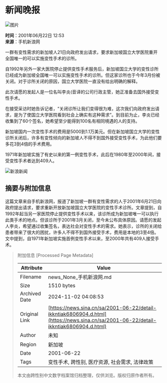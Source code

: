 # 新闻晚报

![图片](//n.sinaimg.cn/sinacn11/358/w179h179/20180318/0173-fyshfur1459027.jpg)

**时间**：2001年06月22日 12:53  
**来源**：手机新浪网

一群有变性需求的新加坡人21日向政府发出请求，要求新加坡国立大学医院重开全国唯一的可以实施变性手术的诊所。

自1992年另外一家大医院停止提供变性手术服务后，新加坡国立大学的变性诊所已经成为新加坡全国唯一可以实施变性手术的诊所。但这家诊所也于今年3月份被关闭。对于诊所关闭的原因，国立大学医院一直没有给出明确的解释。

此次请愿的发起人是一位名叫李炎(音译的公司行政主管，她正准备去国外接受变性手术。

在接受采访时她告诉记者，“关闭诊所让我们变得很为难，这次我们向政府发出请求，是为了使国立大学医院看到社会上确实有这种需求”。到目前为止，李炎已经收集到了60个签名，她希望至少能得到100名有相同境遇的人的支持。

新加坡国内一次变性手术的费用是5000到1.1万美元。但在新加坡国立大学的变性诊所关闭后，许多有变性倾向的新加坡人不得不到国外接受变性手术，为此他们要多花3到4倍的手术费用。

1971年新加坡实施了有史以来的第一例变性手术，此后在1980年至2000年间，接受变性手术者达到409人。

![新浪新闻](https://n.sinaimg.cn/default/80905340/20200331/sinalogo.png)

## 摘要与附加信息

<!-- tcd_abstract -->
这篇文章来自手机新浪网，报道了新加坡一群有变性需求的人于2001年6月21日向政府提出请求，要求重新开放新加坡国立大学医院的变性手术诊所。文章提到，自1992年起当另一家医院停止提供变性手术以来，该诊所成为新加坡唯一可以执行此类手术的地点。但该诊所于2001年3月关闭，至今未公布具体原因。请愿的发起人李炎，希望通过收集签名，表达社会对变性手术的需求。她表示，诊所的关闭给患者带来了很大的困扰，许多人不得不到国外接受手术，费用是本地的3至4倍。文中提到，自1971年新加坡实施首例变性手术以来，至2000年共有409人接受手术。
<!-- tcd_abstract_end -->

> 附加信息 [Processed Page Metadata]
>
> | Attribute       | Value                                  |
> |-----------------|----------------------------------------|
> | Filename        | news_None_手机新浪网.md                             |
> | Size            | 1510 bytes                           |
> | Archived Date   | 2024-11-02 04:08:53                             |
> | Original Link   | [https://news.sina.cn/sa/2001-06-22/detail-ikkntiak6806904.d.html](https://news.sina.cn/sa/2001-06-22/detail-ikkntiak6806904.d.html)                       |
> | Author          | 未知                               |
> | Region          | 新加坡                               |
> | Date            | 2001-06-22                                 |
> | Tags            | 变性手术, 跨性别, 医疗资源, 社会需求, 法律政策                                 |
>
> 本文由跨性别中文数字档案馆归档整理，仅供浏览。版权归原作者所有。
>